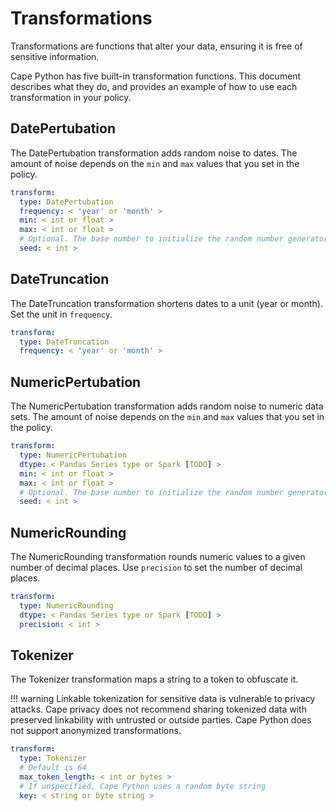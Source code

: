 # Transformations

Transformations are functions that alter your data, ensuring it is free of sensitive information.

Cape Python has five built-in transformation functions. This document describes what they do, and provides an example of how to use each transformation in your policy.



## DatePertubation

The DatePertubation transformation adds random noise to dates. The amount of noise depends on the `min` and `max` values that you set in the policy.

``` yaml
transform:
  type: DatePertubation
  frequency: < 'year' or 'month' >
  min: < int or float >
  max: < int or float >
  # Optional. The base number to initialize the random number generator.
  seed: < int >
```

## DateTruncation

The DateTruncation transformation shortens dates to a unit (year or month). Set the unit in `frequency`.

``` yaml
transform:
  type: DateTruncation
  frequency: < 'year' or 'month' >
```

## NumericPertubation

The NumericPertubation transformation adds random noise to numeric data sets. The amount of noise depends on the `min` and `max` values that you set in the policy.

``` yaml
transform:
  type: NumericPertubation
  dtype: < Pandas Series type or Spark [TODO] >
  min: < int or float >
  max: < int or float >
  # Optional. The base number to initialize the random number generator.
  seed: < int >
```

## NumericRounding

The NumericRounding transformation rounds numeric values to a given number of decimal places. Use `precision` to set the number of decimal places.

``` yaml
transform:
  type: NumericRounding
  dtype: < Pandas Series type or Spark [TODO] >
  precision: < int >
```

## Tokenizer

The Tokenizer transformation maps a string to a token to obfuscate it.

!!! warning
    Linkable tokenization for sensitive data is vulnerable to privacy attacks. Cape privacy does not recommend sharing tokenized data with preserved linkability with untrusted or outside parties. Cape Python does not support anonymized transformations.

``` yaml
transform:
  type: Tokenizer
  # Default is 64
  max_token_length: < int or bytes >
  # If unspecified, Cape Python uses a random byte string
  key: < string or byte string >
```